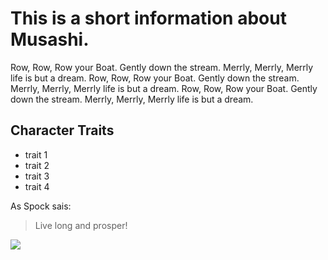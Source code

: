 # This is a short information about Musashi.
Row, Row, Row your Boat. Gently down the stream.
Merrly, Merrly, Merrly life is but a dream.
Row, Row, Row your Boat. Gently down the stream.
Merrly, Merrly, Merrly life is but a dream.
Row, Row, Row your Boat. Gently down the stream.
Merrly, Merrly, Merrly life is but a dream.
## Character Traits
* trait 1
* trait 2
* trait 3
* trait 4

As Spock sais:

> Live long and prosper!


<img src="https://upload.wikimedia.org/wikipedia/commons/d/d1/Leonard_Nimoy_Spock_1967.jpg"/>